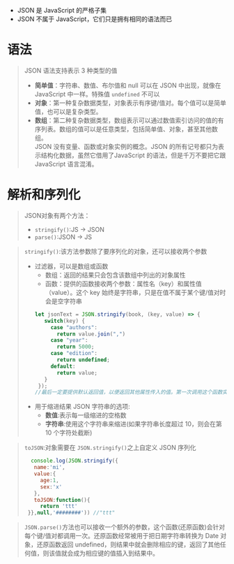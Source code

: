 - JSON 是 JavaScript 的严格子集
- JSON 不属于 JavaScript，它们只是拥有相同的语法而已
# 语法
> JSON 语法支持表示 3 种类型的值
> - **简单值**：字符串、数值、布尔值和 null 可以在 JSON 中出现，就像在 JavaScript 中一样。特殊值 `undefined` 不可以
> - **对象**：第一种复杂数据类型，对象表示有序键/值对。每个值可以是简单值，也可以是复杂类型。
> - **数组**：第二种复杂数据类型，数组表示可以通过数值索引访问的值的有序列表。数组的值可以是任意类型，包括简单值、对象，甚至其他数组。  
> JSON 没有变量、函数或对象实例的概念。JSON 的所有记号都只为表示结构化数据，虽然它借用了JavaScript 的语法，但是千万不要把它跟 JavaScript 语言混淆。

# 解析和序列化
> JSON对象有两个方法：
> - `stringify()`:JS -> JSON
> - `parse()`:JSON -> JS

> `stringify()`:该方法参数除了要序列化的对象，还可以接收两个参数
> - 过滤器，可以是数组或函数
>   - 数组：返回的结果只会包含该数组中列出的对象属性
>   - 函数：提供的函数接收两个参数：属性名（key）和属性值（value）。这个 key 始终是字符串，只是在值不属于某个键/值对时会是空字符串
>   ```javascript
>   let jsonText = JSON.stringify(book, (key, value) => { 
>      switch(key) { 
>        case "authors": 
>          return value.join(",") 
>        case "year": 
>          return 5000; 
>        case "edition": 
>          return undefined; 
>        default: 
>          return value; 
>      } 
>    });
>   //最后一定要提供默认返回值，以便返回其他属性传入的值。第一次调用这个函数实上会传入空字符串 key，值是 book 对象
>   ```
> - 用于缩进结果 JSON 字符串的选项:
>   - **数值**:表示每一级缩进的空格数
>   - **字符串**:使用这个字符串来缩进(如果字符串长度超过 10，则会在第 10 个字符处截断)

> `toJSON`:对象需要在 `JSON.stringify()`之上自定义 JSON 序列化
> ```javascript
>   console.log(JSON.stringify({
>    name:'mi',
>    value:{
>      age:1,
>      sex:'x'
>    },
>    toJSON:function(){
>      return 'ttt'
>  }},null,'########')) //"ttt"
> ```

> `JSON.parse()`方法也可以接收一个额外的参数，这个函数(还原函数)会针对每个键/值对都调用一次。还原函数经常被用于把日期字符串转换为 Date 对象，还原函数返回 undefined，则结果中就会删除相应的键，返回了其他任何值，则该值就会成为相应键的值插入到结果中。